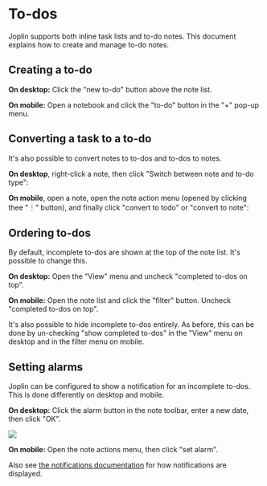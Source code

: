 # To-dos

Joplin supports both inline task lists and to-do notes. This document explains how to create and manage to-do notes.

## Creating a to-do

**On desktop:** Click the "new to-do" button above the note list.

**On mobile:** Open a notebook and click the "to-do" button in the "+" pop-up menu.

## Converting a task to a to-do

It's also possible to convert notes to to-dos and to-dos to notes.

**On desktop**, right-click a note, then click "Switch between note and to-do type":

**On mobile**, open a note, open the note action menu (opened by clicking thee "︙" button), and finally click "convert to todo" or "convert to note":

## Ordering to-dos

By default, incomplete to-dos are shown at the top of the note list. It's possible to change this.

**On desktop:** Open the "View" menu and uncheck "completed to-dos on top".

**On mobile:** Open the note list and click the "filter" button. Uncheck "completed to-dos on top".

It's also possible to hide incomplete to-dos entirely. As before, this can be done by un-checking "show completed to-dos" in the "View" menu on desktop and in the filter menu on mobile.


## Setting alarms

Joplin can be configured to show a notification for an incomplete to-dos. This is done differently on desktop and mobile.

**On desktop:** Click the alarm button in the note toolbar, enter a new date, then click "OK".

![](/images/desktop-set-alarm.png)

**On mobile:** Open the note actions menu, then click "set alarm".

Also see [the notifications documentation](https://joplinapp.org/help/apps/notifications) for how notifications are displayed.
